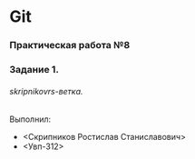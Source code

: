 # Git
### Практическая работа №8
### Задание 1.
###### skripnikovrs-ветка. 

Выполнил:
* <Скрипников Ростислав Станиславович>
* <Увп-312>
